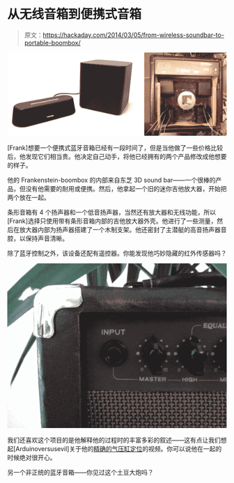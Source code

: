 # 从无线音箱到便携式音箱

> 原文：<https://hackaday.com/2014/03/05/from-wireless-soundbar-to-portable-boombox/>

![toshiba-mini-soundbar-online](img/802215b08eb4e2e2b21300111a027ce2.png)

[Frank]想要一个便携式蓝牙音箱已经有一段时间了，但是当他做了一些价格比较后，他发现它们相当贵。他决定自己动手，将他已经拥有的两个产品修改成他想要的样子。

他的 Frankenstein-boombox 的内部来自东芝 3D sound bar——一个很棒的产品，但没有他需要的耐用或便携。然后，他拿起一个旧的迷你吉他放大器，开始把两个放在一起。

条形音箱有 4 个扬声器和一个低音扬声器，当然还有放大器和无线功能，所以[Frank]选择只使用带有条形音箱内部的吉他放大器外壳。他进行了一些测量，然后在放大器内部为扬声器搭建了一个木制支架。他还密封了主潜艇的高音扬声器音腔，以保持声音清晰。

除了蓝牙控制之外，该设备还配有遥控器。你能发现他巧妙隐藏的红外传感器吗？

![img_20140304_111537](img/13315dc205265515fb8097ca03372b12.png)

我们还喜欢这个项目的是他解释他的过程时的丰富多彩的叙述——这有点让我们想起[Arduinoversusevil]关于他的[精确的气压缸定位](http://hackaday.com/2013/10/20/accurate-ish-pneumatic-cylinder-positioning/)的视频。你可以说他在一起的时候绝对很开心。

另一个非正统的蓝牙音箱——你见过这个土豆大炮吗？